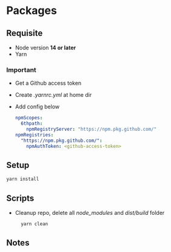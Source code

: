 # Packages

## Requisite

- Node version **14 or later**
- Yarn

### Important

- Get a Github access token
- Create _.yarnrc.yml_ at home dir
- Add config below

  ```yml
  npmScopes:
    6thpath:
      npmRegistryServer: "https://npm.pkg.github.com/"
  npmRegistries:
    "https://npm.pkg.github.com/":
      npmAuthToken: <github-access-token>
  ```

## Setup

```bash
yarn install
```

## Scripts

- Cleanup repo, delete all _node_modules_ and _dist/build_ folder

  ```bash
    yarn clean
  ```

## Notes

